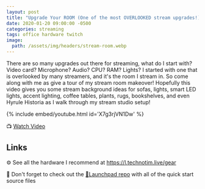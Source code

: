 ```yaml
---
layout: post
title: "Upgrade Your ROOM (One of the most OVERLOOKED stream upgrades!)"
date: 2020-01-20 09:00:00 -0500
categories: streaming
tags: office hardware twitch
image:
  path: /assets/img/headers/stream-room.webp
---
```


There are so many upgrades out there for streaming, what do I start with? Video card? Microphone? Audio? CPU? RAM? Lights?  I started with one that is overlooked by many streamers, and it's the room I stream in.  So come along with me as give a tour of my stream room makeover!  Hopefully this video gives you some stream background ideas for sofas, lights, smart LED lights, accent lighting, coffee tables, plants, rugs, bookshelves, and even Hyrule Historia as I walk through my stream studio setup!  

{% include embed/youtube.html id='X7g3rjVN1Dw' %}

📺 [Watch Video](https://www.youtube.com/watch?v=X7g3rjVN1Dw)

## Links

⚙️ See all the hardware I recommend at <https://l.technotim.live/gear>

🚀 Don't forget to check out the [🚀Launchpad repo](https://l.technotim.live/quick-start) with all of the quick start source files
